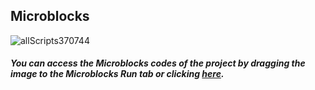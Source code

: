 ## Microblocks
![allScripts370744](https://user-images.githubusercontent.com/112697142/192094448-a42df346-f74c-42e3-9595-034b9e818720.png)



##### You can access the Microblocks codes of the project by dragging the image to the Microblocks Run tab or clicking [here](https://microblocks.fun/run/microblocks.html#scripts=GP%20Scripts%0Adepends%20%27PicoBricks%27%20%27Servo%27%20%27Tone%27%0A%0Aspec%20%27%20%27%20%27close%27%20%27close%27%0Ato%20close%20%7B%0A%20%20setServoAngle%2021%20-60%0A%20%20%27play%20tone%27%20%27D%27%202%20100%0A%7D%0A%0Aspec%20%27%20%27%20%27down%27%20%27down%27%0Ato%20down%20%7B%0A%20%20repeat%2045%20%7B%0A%20%20%20%20angleupdown%20%2B%3D%20-2%0A%20%20%20%20setServoAngle%2022%20angleupdown%0A%20%20%20%20waitMillis%2030%0A%20%20%7D%0A%20%20%27play%20tone%27%20%27C%27%201%20100%0A%7D%0A%0Aspec%20%27%20%27%20%27open%27%20%27open%27%0Ato%20open%20%7B%0A%20%20setServoAngle%2021%2090%0A%20%20%27play%20tone%27%20%27D%27%202%20100%0A%7D%0A%0Aspec%20%27%20%27%20%27up%27%20%27up%27%0Ato%20up%20%7B%0A%20%20repeat%2045%20%7B%0A%20%20%20%20angleupdown%20%2B%3D%202%0A%20%20%20%20setServoAngle%2022%20angleupdown%0A%20%20%20%20waitMillis%2030%0A%20%20%7D%0A%20%20%27play%20tone%27%20%27C%27%201%20100%0A%7D%0A%0Ascript%20740%2087%20%7B%0AwhenStarted%0Aopen%0Aangleupdown%20%3D%2090%0AsetServoAngle%2021%20angleupdown%0Apb_turn_off_RGB%0A%7D%0A%0Ascript%20260%2088%20%7B%0Ato%20up%20%7B%7D%0A%7D%0A%0Ascript%20264%20290%20%7B%0Ato%20down%20%7B%7D%0A%7D%0A%0Ascript%20740%20308%20%7B%0AwhenCondition%20%28%28%27pb_light_sensor%20%280-100%29%20%25%27%29%20%3C%2090%29%0Apb_set_rgb_color%20%28colorSwatch%20190%2046%2018%20255%29%0AwaitMillis%201000%0Apb_beep%201000%0Aopen%0AwaitMillis%20500%0Adown%0AwaitMillis%20500%0Aclose%0AwaitMillis%20500%0Aup%0Apb_set_rgb_color%20%28colorSwatch%2087%20190%2059%20255%29%0A%7D%0A%0Ascript%20259%20489%20%7B%0Ato%20open%20%7B%7D%0A%7D%0A%0Ascript%20267%20603%20%7B%0Ato%20close%20%7B%7D%0A%7D%0A%0A "here").
